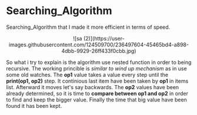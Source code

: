 # Searching_Algorithm
Searching_Algorithm that I made it more efficient in terms of speed.


<div align="center">![sa (2)](https://user-images.githubusercontent.com/124509700/236497604-45465bd4-a898-4dbb-9929-26ff433f0cbb.jpg)</div>

So what i try to explain is the algorithm use nested function in order to being recursive. The working princible is <em>similar to wind up mechanism </em> as in use some old watches. The <strong>op1</strong> value takes a value every step until the <strong>print(op1, op2)</strong> step. It continious last item have been taken by <strong>op1</strong> in items list. Afterward it moves let's say backwards. The <strong>op2</strong> values have been already determined, so it is time to <strong>compare between op1 and op2</strong> in order to find and keep the bigger value. Finally the time that big value have been found it has been kept.
